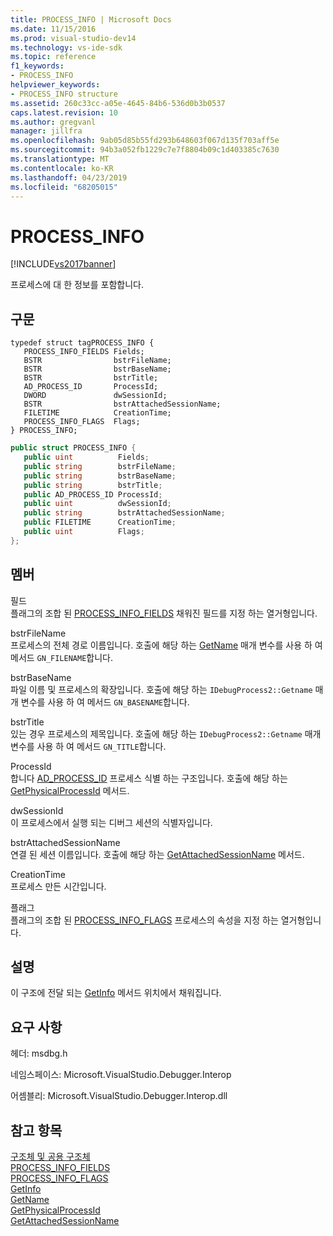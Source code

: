 ```yaml
---
title: PROCESS_INFO | Microsoft Docs
ms.date: 11/15/2016
ms.prod: visual-studio-dev14
ms.technology: vs-ide-sdk
ms.topic: reference
f1_keywords:
- PROCESS_INFO
helpviewer_keywords:
- PROCESS_INFO structure
ms.assetid: 260c33cc-a05e-4645-84b6-536d0b3b0537
caps.latest.revision: 10
ms.author: gregvanl
manager: jillfra
ms.openlocfilehash: 9ab05d85b55fd293b648603f067d135f703aff5e
ms.sourcegitcommit: 94b3a052fb1229c7e7f8804b09c1d403385c7630
ms.translationtype: MT
ms.contentlocale: ko-KR
ms.lasthandoff: 04/23/2019
ms.locfileid: "68205015"
---
```

# <a name="processinfo"></a>PROCESS_INFO
[!INCLUDE[vs2017banner](../../../includes/vs2017banner.md)]

프로세스에 대 한 정보를 포함합니다.  
  
## <a name="syntax"></a>구문  
  
```cpp#  
typedef struct tagPROCESS_INFO {   
   PROCESS_INFO_FIELDS Fields;  
   BSTR                bstrFileName;  
   BSTR                bstrBaseName;  
   BSTR                bstrTitle;  
   AD_PROCESS_ID       ProcessId;  
   DWORD               dwSessionId;  
   BSTR                bstrAttachedSessionName;  
   FILETIME            CreationTime;  
   PROCESS_INFO_FLAGS  Flags;  
} PROCESS_INFO;  
```  
  
```csharp  
public struct PROCESS_INFO {   
   public uint          Fields;  
   public string        bstrFileName;  
   public string        bstrBaseName;  
   public string        bstrTitle;  
   public AD_PROCESS_ID ProcessId;  
   public uint          dwSessionId;  
   public string        bstrAttachedSessionName;  
   public FILETIME      CreationTime;  
   public uint          Flags;  
};  
```  
  
## <a name="members"></a>멤버  
 필드  
 플래그의 조합 된 [PROCESS_INFO_FIELDS](../../../extensibility/debugger/reference/process-info-fields.md) 채워진 필드를 지정 하는 열거형입니다.  
  
 bstrFileName  
 프로세스의 전체 경로 이름입니다. 호출에 해당 하는 [GetName](../../../extensibility/debugger/reference/idebugprocess2-getname.md) 매개 변수를 사용 하 여 메서드 `GN_FILENAME`합니다.  
  
 bstrBaseName  
 파일 이름 및 프로세스의 확장입니다. 호출에 해당 하는 `IDebugProcess2::Getname` 매개 변수를 사용 하 여 메서드 `GN_BASENAME`합니다.  
  
 bstrTitle  
 있는 경우 프로세스의 제목입니다. 호출에 해당 하는 `IDebugProcess2::Getname` 매개 변수를 사용 하 여 메서드 `GN_TITLE`합니다.  
  
 ProcessId  
 합니다 [AD_PROCESS_ID](../../../extensibility/debugger/reference/ad-process-id.md) 프로세스 식별 하는 구조입니다. 호출에 해당 하는 [GetPhysicalProcessId](../../../extensibility/debugger/reference/idebugprocess2-getphysicalprocessid.md) 메서드.  
  
 dwSessionId  
 이 프로세스에서 실행 되는 디버그 세션의 식별자입니다.  
  
 bstrAttachedSessionName  
 연결 된 세션 이름입니다. 호출에 해당 하는 [GetAttachedSessionName](../../../extensibility/debugger/reference/idebugprocess2-getattachedsessionname.md) 메서드.  
  
 CreationTime  
 프로세스 만든 시간입니다.  
  
 플래그  
 플래그의 조합 된 [PROCESS_INFO_FLAGS](../../../extensibility/debugger/reference/process-info-flags.md) 프로세스의 속성을 지정 하는 열거형입니다.  
  
## <a name="remarks"></a>설명  
 이 구조에 전달 되는 [GetInfo](../../../extensibility/debugger/reference/idebugprocess2-getinfo.md) 메서드 위치에서 채워집니다.  
  
## <a name="requirements"></a>요구 사항  
 헤더: msdbg.h  
  
 네임스페이스: Microsoft.VisualStudio.Debugger.Interop  
  
 어셈블리: Microsoft.VisualStudio.Debugger.Interop.dll  
  
## <a name="see-also"></a>참고 항목  
 [구조체 및 공용 구조체](../../../extensibility/debugger/reference/structures-and-unions.md)   
 [PROCESS_INFO_FIELDS](../../../extensibility/debugger/reference/process-info-fields.md)   
 [PROCESS_INFO_FLAGS](../../../extensibility/debugger/reference/process-info-flags.md)   
 [GetInfo](../../../extensibility/debugger/reference/idebugprocess2-getinfo.md)   
 [GetName](../../../extensibility/debugger/reference/idebugprocess2-getname.md)   
 [GetPhysicalProcessId](../../../extensibility/debugger/reference/idebugprocess2-getphysicalprocessid.md)   
 [GetAttachedSessionName](../../../extensibility/debugger/reference/idebugprocess2-getattachedsessionname.md)
